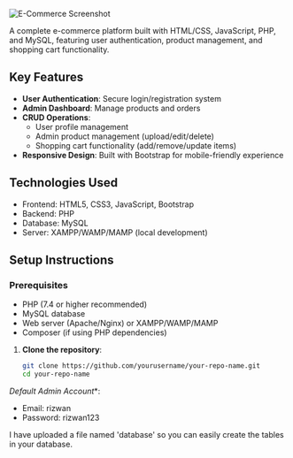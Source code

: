 
![E-Commerce Screenshot](screenshot.png) <!-- Add a screenshot if available -->

A complete e-commerce platform built with HTML/CSS, JavaScript, PHP, and MySQL, featuring user authentication, product management, and shopping cart functionality.

## Key Features

- **User Authentication**: Secure login/registration system
- **Admin Dashboard**: Manage products and orders
- **CRUD Operations**:
  - User profile management
  - Admin product management (upload/edit/delete)
  - Shopping cart functionality (add/remove/update items)
- **Responsive Design**: Built with Bootstrap for mobile-friendly experience

## Technologies Used

- Frontend: HTML5, CSS3, JavaScript, Bootstrap
- Backend: PHP
- Database: MySQL
- Server: XAMPP/WAMP/MAMP (local development)

## Setup Instructions

### Prerequisites
- PHP (7.4 or higher recommended)
- MySQL database
- Web server (Apache/Nginx) or XAMPP/WAMP/MAMP
- Composer (if using PHP dependencies)

1. **Clone the repository**:
   ```bash
   git clone https://github.com/yourusername/your-repo-name.git
   cd your-repo-name


*Default Admin Account**:
   - Email: rizwan
   - Password: rizwan123



I have uploaded a file named 'database' so you can easily create the tables in your database.
